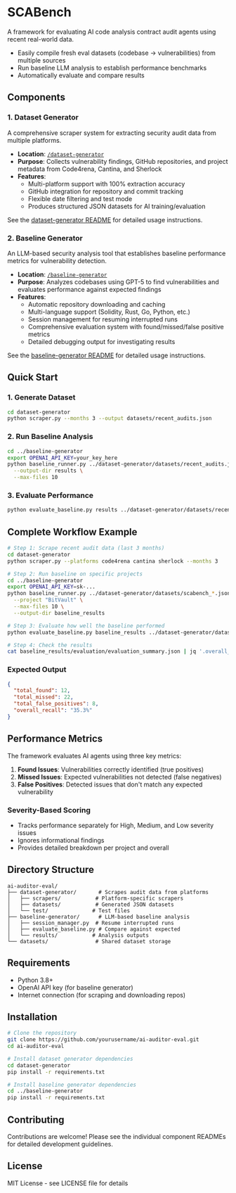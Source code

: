 # SCABench
A framework for evaluating AI code analysis contract audit agents using recent real-world data.

- Easily compile fresh eval datasets (codebase -> vulnerabilities) from multiple sources
- Run baseline LLM analysis to establish performance benchmarks
- Automatically evaluate and compare results

## Components

### 1. Dataset Generator
A comprehensive scraper system for extracting security audit data from multiple platforms.

- **Location**: [`/dataset-generator`](./dataset-generator)
- **Purpose**: Collects vulnerability findings, GitHub repositories, and project metadata from Code4rena, Cantina, and Sherlock
- **Features**: 
  - Multi-platform support with 100% extraction accuracy
  - GitHub integration for repository and commit tracking
  - Flexible date filtering and test mode
  - Produces structured JSON datasets for AI training/evaluation

See the [dataset-generator README](./dataset-generator/README.md) for detailed usage instructions.

### 2. Baseline Generator
An LLM-based security analysis tool that establishes baseline performance metrics for vulnerability detection.

- **Location**: [`/baseline-generator`](./baseline-generator)
- **Purpose**: Analyzes codebases using GPT-5 to find vulnerabilities and evaluates performance against expected findings
- **Features**:
  - Automatic repository downloading and caching
  - Multi-language support (Solidity, Rust, Go, Python, etc.)
  - Session management for resuming interrupted runs
  - Comprehensive evaluation system with found/missed/false positive metrics
  - Detailed debugging output for investigating results

See the [baseline-generator README](./baseline-generator/README.md) for detailed usage instructions.

## Quick Start

### 1. Generate Dataset
```bash
cd dataset-generator
python scraper.py --months 3 --output datasets/recent_audits.json
```

### 2. Run Baseline Analysis
```bash
cd ../baseline-generator
export OPENAI_API_KEY=your_key_here
python baseline_runner.py ../dataset-generator/datasets/recent_audits.json \
  --output-dir results \
  --max-files 10
```

### 3. Evaluate Performance
```bash
python evaluate_baseline.py results ../dataset-generator/datasets/recent_audits.json
```

## Complete Workflow Example

```bash
# Step 1: Scrape recent audit data (last 3 months)
cd dataset-generator
python scraper.py --platforms code4rena cantina sherlock --months 3

# Step 2: Run baseline on specific projects
cd ../baseline-generator
export OPENAI_API_KEY=sk-...
python baseline_runner.py ../dataset-generator/datasets/scabench_*.json \
  --project "BitVault" \
  --max-files 10 \
  --output-dir baseline_results

# Step 3: Evaluate how well the baseline performed
python evaluate_baseline.py baseline_results ../dataset-generator/datasets/scabench_*.json

# Step 4: Check the results
cat baseline_results/evaluation/evaluation_summary.json | jq '.overall_metrics'
```

### Expected Output
```json
{
  "total_found": 12,
  "total_missed": 22,
  "total_false_positives": 8,
  "overall_recall": "35.3%"
}
```

## Performance Metrics

The framework evaluates AI agents using three key metrics:

1. **Found Issues**: Vulnerabilities correctly identified (true positives)
2. **Missed Issues**: Expected vulnerabilities not detected (false negatives)  
3. **False Positives**: Detected issues that don't match any expected vulnerability

### Severity-Based Scoring
- Tracks performance separately for High, Medium, and Low severity issues
- Ignores informational findings
- Provides detailed breakdown per project and overall

## Directory Structure

```
ai-auditor-eval/
├── dataset-generator/       # Scrapes audit data from platforms
│   ├── scrapers/           # Platform-specific scrapers
│   ├── datasets/           # Generated JSON datasets
│   └── test/              # Test files
├── baseline-generator/      # LLM-based baseline analysis
│   ├── session_manager.py  # Resume interrupted runs
│   ├── evaluate_baseline.py # Compare against expected
│   └── results/           # Analysis outputs
└── datasets/               # Shared dataset storage
```

## Requirements

- Python 3.8+
- OpenAI API key (for baseline generator)
- Internet connection (for scraping and downloading repos)

## Installation

```bash
# Clone the repository
git clone https://github.com/yourusername/ai-auditor-eval.git
cd ai-auditor-eval

# Install dataset generator dependencies
cd dataset-generator
pip install -r requirements.txt

# Install baseline generator dependencies  
cd ../baseline-generator
pip install -r requirements.txt
```

## Contributing

Contributions are welcome! Please see the individual component READMEs for detailed development guidelines.

## License

MIT License - see LICENSE file for details
